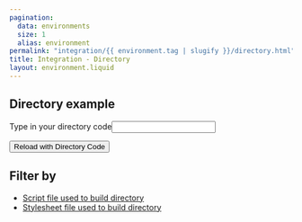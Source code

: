 ```yaml
---
pagination:
  data: environments
  size: 1
  alias: environment
permalink: "integration/{{ environment.tag | slugify }}/directory.html"
title: Integration - Directory
layout: environment.liquid
---
```

<script src="/scripts/directory.js"></script>
<link rel="stylesheet" href="/stylesheets/directory.css"></link>
<div class="example">
<h2>Directory example</h2>
<p><label for="code">Type in your directory code</label><input id="code" type="text"></p>
<p><button class="ilw-button" id="code-submit">Reload with Directory Code</button></p>
</div>
<div class="ilw-directory-grid">
    <ilw-filter-search hideLabel="true" id="searchquery" label="Search" placeholder="Search by name or keyword" name="searchquery" query></ilw-filter-search>
    <div class="ilw-directory-gridoptions">
        <ilw-filter-dropdownsimple hideLabel="true" id="displaytype" label="Display Type" name="displaytype" allValues="View by Office[-]Profile View[-]List View" query></ilw-filter-dropdownsimple>
        <ilw-filter-dropdownsimple hideLabel="true" id="viewperpage" label="View Per Page" name="viewperpage" allValues="20 per page[-]50 per page[-]All people" query></ilw-filter-dropdownsimple>
    </div>
    <ilw-filter toggle register='["searchquery", "displaytype", "viewperpage"]'>
       <h2 slot="heading">Filter by</h2>
        <ilw-filter-checkboxessimple label="Academic Category" name="jobtypes" allValues="Faculty[-]Affiliate[-]Staff[-]Graduate Student[-]Emeritus" query compact></ilw-filter-checkboxessimple>
        <ilw-filter-checkboxessimple id="ilw-filter-academic" label="Departments" name="offices" query compact></ilw-filter-checkboxessimple>
        <ilw-filter-checkboxessimple id="ilw-filter-research" label="Research and Outreach Units" name="offices2" query compact></ilw-filter-checkboxessimple>
        <ilw-filter-checkboxessimple id="ilw-filter-admin" label="Administrative Units" name="offices3" query compact></ilw-filter-checkboxessimple>
    </ilw-filter>
    <section id="ilw-directory-results" aria-label="Directory Results"></section>
</div>

<ul>
    <li><a href="/scripts/directory.js">Script file used to build directory</a></li>
    <li><a href="/stylesheets/directory.css">Stylesheet file used to build directory</a></li>
</ul>

